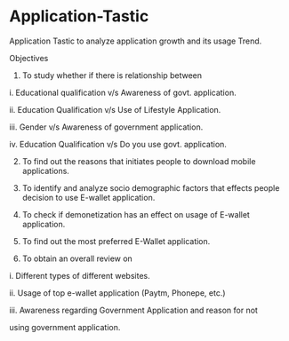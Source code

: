 # Application-Tastic
Application Tastic to analyze application growth and its usage Trend.

Objectives 
 
1) To study whether if there is relationship between  

i. Educational qualification v/s Awareness of govt. application.

ii. Education Qualification v/s Use of Lifestyle Application. 

iii. Gender v/s Awareness of government application. 

iv. Education Qualification v/s Do you use govt. application.


2) To find out the reasons that initiates people to download mobile applications.
   

3) To identify and analyze socio demographic factors that effects people decision to use E-wallet application.
   

4) To check if demonetization has an effect on usage of E-wallet application.
   

5) To find out the most preferred E-Wallet application.
   

6) To obtain an overall review on 

i. Different types of different websites. 

ii. Usage of top e-wallet application (Paytm, Phonepe, etc.) 

iii. Awareness regarding Government Application and reason for not 

using government application. 
